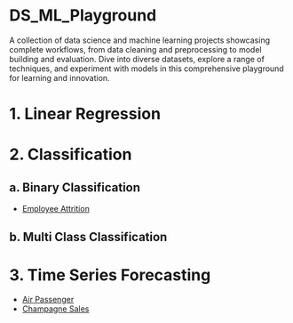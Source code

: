 # DS_ML_Playground
A collection of data science and machine learning projects showcasing complete workflows, from data cleaning and preprocessing to model building and evaluation. Dive into diverse datasets, explore a range of techniques, and experiment with models in this comprehensive playground for learning and innovation.

# 1. Linear Regression

# 2. Classification
## a. Binary Classification
- [Employee Attrition](a.%20Overview/Employee%20Attrition.md)

## b. Multi Class Classification

# 3. Time Series Forecasting
- [Air Passenger](a.%20Overview/AirPassenger.md)
- [Champagne Sales](a.%20Overview/ChampagneSales.md)